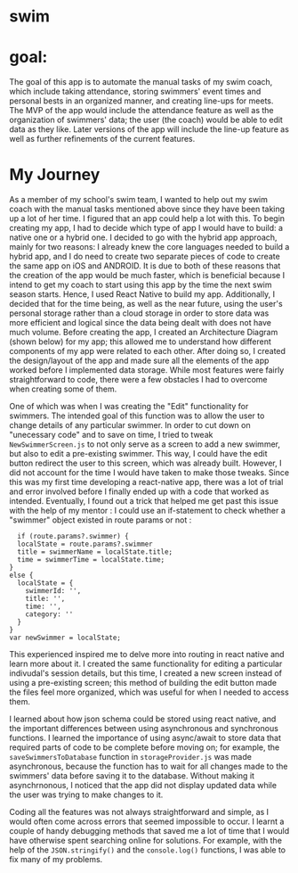 # swim

# goal:
The goal of this app is to automate the manual tasks of my swim coach, which include taking attendance, storing swimmers' event times and personal bests in an organized manner, and creating line-ups for meets. The MVP of the app would include the attendance feature as well as the organization of swimmers' data; the user (the coach) would be able to edit data as they like. Later versions of the app will include the line-up feature as well as further refinements of the current features. 

# My Journey
As a member of my school's swim team, I wanted to help out my swim coach with the manual tasks mentioned above since they have been taking up a lot of her time. I figured that an app could help a lot with this. To begin creating my app, I had to decide which type of app I would have to build: a native one or a hybrid one. I decided to go with the hybrid app approach, mainly for two reasons: I already knew the core languages needed to build a hybrid app, and I do need to create two separate pieces of code to create the same app on iOS and ANDROID. It is due to both of these reasons that the creation of the app would be much faster, which is beneficial because I intend to get my coach to start using this app by the time the next swim season starts. Hence, I used React Native to build my app. Additionally, I decided that for the time being, as well as the near future, using the user's personal storage rather than a cloud storage in order to store data was more efficient and logical since the data being dealt with does not have much volume.
  Before creating the app, I created an Architecture Diagram (shown below) for my app; this allowed me to understand how different components of my app were related to each other. After doing so, I created the design/layout of the app and made sure all the elements of the app worked before I implemented data storage. While most features were fairly straightforward to code, there were a few obstacles I had to overcome when creating some of them.
  
  One of which was when I was creating the "Edit" functionality for swimmers. The intended goal of this function was to allow the user to change details of any particular swimmer. In order to cut down on "unecessary code" and to save on time, I tried to tweak ```NewSwimmerScreen.js``` to not only serve as a screen to add a new swimmer, but also to edit a pre-existing swimmer. This way, I could have the edit button redirect the user to this screen, which was already built. However, I did not account for the time I would have taken to make those tweaks. Since this was my first time developing a react-native app, there was a lot of trial and error involved before I finally ended up with a code that worked as intended. Eventually, I found out a trick that helped me get past this issue with the help of my mentor : I could use an if-statement to check whether a "swimmer" object existed in route params or not : 
  ``` 
    if (route.params?.swimmer) {
    localState = route.params?.swimmer
    title = swimmerName = localState.title;
    time = swimmerTime = localState.time;
  } 
  else {
    localState = {
      swimmerId: '',
      title: '',
      time: '',
      category: ''
    }
  }
  var newSwimmer = localState;
  ```

  This experienced inspired me to delve more into routing in react native and learn more about it. I created the same functionality for editing a particular indivudal's session details, but this time, I created a new screen instead of using a pre-existing screen; this method of building the edit button made the files feel more organized, which was useful for when I needed to access them.

  I learned about how json schema could be stored using react native, and the important differences between using asynchronous and synchronous functions. I learned the importance of using async/await to store data that required parts of code to be complete before moving on; for example, the ```saveSwimmersToDatabase``` function in ```storageProvider.js``` was made asynchronous, because the function has to wait for all changes made to the swimmers' data before saving it to the database. Without making it asynchrnonous, I noticed that the app did not display updated data while the user was trying to make changes to it.

  Coding all the features was not always straightforward and simple, as I would often come across errors that seemed impossible to occur. I learnt a couple of handy debugging methods that saved me a lot of time that I would have otherwise spent searching online for solutions. For example, with the help of the ```JSON.stringify()``` and the ```console.log()``` functions, I was able to fix many of my problems.

